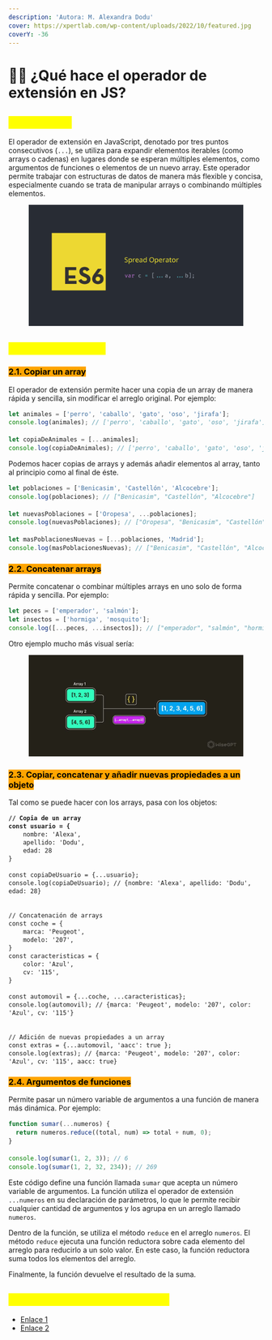 ```yaml
---
description: 'Autora: M. Alexandra Dodu'
cover: https://xpertlab.com/wp-content/uploads/2022/10/featured.jpg
coverY: -36
---
```


# 👩‍💻 ¿Qué hace el operador de extensión en JS?

## <mark style="color:yellow;">1. Definición</mark>

El operador de extensión en JavaScript, denotado por tres puntos consecutivos (`...`), se utiliza para expandir elementos iterables (como arrays o cadenas) en lugares donde se esperan múltiples elementos, como argumentos de funciones o elementos de un nuevo array. Este operador permite trabajar con estructuras de datos de manera más flexible y concisa, especialmente cuando se trata de manipular arrays o combinando múltiples elementos.

<figure><img src=".gitbook/assets/image (14).png" alt="" width="563"><figcaption></figcaption></figure>

## <mark style="color:yellow;">2. Ejemplos de uso</mark>

### <mark style="background-color:orange;">2.1. Copiar un array</mark>

El operador de extensión permite hacer una copia de un array de manera rápida y sencilla, sin modificar el arreglo original. Por ejemplo:

```javascript
let animales = ['perro', 'caballo', 'gato', 'oso', 'jirafa'];
console.log(animales); // ['perro', 'caballo', 'gato', 'oso', 'jirafa']

let copiaDeAnimales = [...animales];
console.log(copiaDeAnimales); // ['perro', 'caballo', 'gato', 'oso', 'jirafa']
```

Podemos hacer copias de arrays y además añadir elementos al array, tanto al principio como al final de éste.

```javascript
let poblaciones = ['Benicasim', 'Castellón', 'Alcocebre'];
console.log(poblaciones); // ["Benicasim", "Castellón", "Alcocebre"]

let nuevasPoblaciones = ['Oropesa', ...poblaciones];
console.log(nuevasPoblaciones); // ["Oropesa", "Benicasim", "Castellón", "Alcocebre"]

let masPoblacionesNuevas = [...poblaciones, 'Madrid'];
console.log(masPoblacionesNuevas); // ["Benicasim", "Castellón", "Alcocebre", "Madrid"]
```

### <mark style="background-color:orange;">2.2. Concatenar arrays</mark>

Permite concatenar o combinar múltiples arrays en uno solo de forma rápida y sencilla. Por ejemplo:

```javascript
let peces = ['emperador', 'salmón'];
let insectos = ['hormiga', 'mosquito'];
console.log([...peces, ...insectos]); // ["emperador", "salmón", "hormiga", "mosquito"]
```

Otro ejemplo mucho más visual sería:

<figure><img src=".gitbook/assets/image (15).png" alt="" width="563"><figcaption></figcaption></figure>

### <mark style="background-color:orange;">2.3. Copiar, concatenar y añadir nuevas propiedades a un objeto</mark>

Tal como se puede hacer con los arrays, pasa con los objetos:

<pre class="language-javascript"><code class="lang-javascript"><strong>// Copia de un array
</strong><strong>const usuario = {
</strong>    nombre: 'Alexa',
    apellido: 'Dodu',
    edad: 28
}

const copiaDeUsuario = {...usuario};
console.log(copiaDeUsuario); // {nombre: 'Alexa', apellido: 'Dodu', edad: 28}


// Concatenación de arrays
const coche = {
    marca: 'Peugeot',
    modelo: '207',
}
const caracteristicas = {
    color: 'Azul',
    cv: '115',
}

const automovil = {...coche, ...caracteristicas};
console.log(automovil); // {marca: 'Peugeot', modelo: '207', color: 'Azul', cv: '115'}


// Adición de nuevas propiedades a un array
const extras = {...automovil, 'aacc': true };
console.log(extras); // {marca: 'Peugeot', modelo: '207', color: 'Azul', cv: '115', aacc: true}
</code></pre>

### <mark style="background-color:orange;">2.4. Argumentos de funciones</mark>

Permite pasar un número variable de argumentos a una función de manera más dinámica. Por ejemplo:

```javascript
function sumar(...numeros) {
  return numeros.reduce((total, num) => total + num, 0);
}

console.log(sumar(1, 2, 3)); // 6
console.log(sumar(1, 2, 32, 234)); // 269
```

Este código define una función llamada `sumar` que acepta un número variable de argumentos. La función utiliza el operador de extensión `...numeros` en su declaración de parámetros, lo que le permite recibir cualquier cantidad de argumentos y los agrupa en un arreglo llamado `numeros`.

Dentro de la función, se utiliza el método `reduce` en el arreglo `numeros`. El método `reduce` ejecuta una función reductora sobre cada elemento del arreglo para reducirlo a un solo valor. En este caso, la función reductora suma todos los elementos del arreglo.

Finalmente, la función devuelve el resultado de la suma.

## <mark style="color:yellow;">3. Bibliografía para profundizar</mark>

* [Enlace 1](https://developer.mozilla.org/en-US/docs/Web/JavaScript/Reference/Operators/Spread\_syntax)
* [Enlace 2](https://dev.to/alextomas80/el-operador-spread-en-javascript-12hc)
